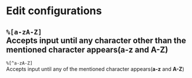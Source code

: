 # Edit configurations
`%[a-zA-Z]`\
Accepts input until any character other than the mentioned character appears(**a-z** and **A-Z**)
---
`%[^a-zA-Z]`\
Accepts input until any of the mentioned character appears(**a-z** and **A-Z**)